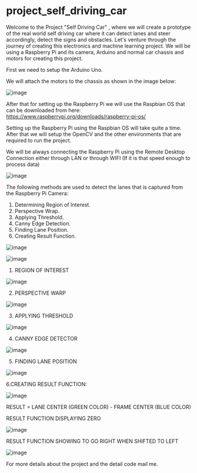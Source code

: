# project_self_driving_car
Welcome to the Project "Self Driving Car" , where we will create a prototype of the real world self driving car where it can detect lanes and steer accordingly, detect the signs and obstacles. Let's venture through the journey of creating this electronics and machine learning project. We will be using a Raspberry Pi and its camera, Arduino and normal car chassis and motors for creating this project.


First we need to setup the Arduino Uno.

We will attach the motors to the chassis as shown in the image below: 

![image](https://user-images.githubusercontent.com/47684759/87856947-5aff6b80-c940-11ea-9531-4ca22fff2804.png)


After that for setting up the Raspberry Pi we will use the Raspbian OS that can be downloaded from here: https://www.raspberrypi.org/downloads/raspberry-pi-os/

Setting up the Raspberry Pi using the Raspbian OS will take quite a time. After that we will setup the OpenCV and the other environments that are required to run the project.


We will be always connecting the Raspberry Pi using the Remote Desktop Connection either through LAN or through WIFI (If it is that speed enough to process data)

![image](https://user-images.githubusercontent.com/47684759/87856997-baf61200-c940-11ea-91d1-16b4ebac2073.png)

The following methods are used to detect the lanes that is captured from the Raspberry Pi Camera:
1.	Determining Region of Interest.
2.	Perspective Wrap.
3.	Applying Threshold. 
4.	Canny Edge Detection.
5.	Finding Lane Position.
6.	Creating Result Function.


![image](https://user-images.githubusercontent.com/47684759/87857218-a74bab00-c942-11ea-9d20-eecc510a6c46.png)



![image](https://user-images.githubusercontent.com/47684759/87857223-aca8f580-c942-11ea-8198-e89bd041377f.png)



1. REGION OF INTEREST

![image](https://user-images.githubusercontent.com/47684759/87857237-d104d200-c942-11ea-80e1-ca590c7cb48f.png)

2. PERSPECTIVE WARP

![image](https://user-images.githubusercontent.com/47684759/87857247-e548cf00-c942-11ea-95f7-a24cdb20fac1.png)

3. APPLYING THRESHOLD 

![image](https://user-images.githubusercontent.com/47684759/87857256-f7c30880-c942-11ea-9cbe-7466ee5f234b.png)

4. CANNY EDGE DETECTOR

![image](https://user-images.githubusercontent.com/47684759/87857271-09a4ab80-c943-11ea-978b-37309ebe705b.png)

5. FINDING LANE POSITION

![image](https://user-images.githubusercontent.com/47684759/87857280-17f2c780-c943-11ea-81ea-ac2281d33f7e.png)

6.CREATING RESULT FUNCTION:

![image](https://user-images.githubusercontent.com/47684759/87857286-2345f300-c943-11ea-878b-082d2daa1636.png)

RESULT = LANE CENTER (GREEN COLOR) - FRAME CENTER (BLUE COLOR)


RESULT FUNCTION DISPLAYING ZERO

![image](https://user-images.githubusercontent.com/47684759/87857298-54bebe80-c943-11ea-84ed-c7254aaedff8.png)

RESULT FUNCTION SHOWING TO GO RIGHT WHEN SHIFTED TO LEFT

![image](https://user-images.githubusercontent.com/47684759/87857330-93ed0f80-c943-11ea-98d9-870a8a87533b.png)



For more details about the project and the detail code mail me. 





















